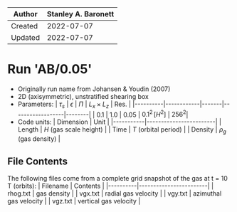 | Author  | Stanley A. Baronett |
|---------|---------------------|
| Created | 2022-07-07          |
| Updated | 2022-07-07          |

# Run 'AB/0.05'
  - Originally run name from Johansen & Youdin (2007)
  - 2D (axisymmetric), unstratified shearing box
  - Parameters:
    | $\tau_s$ | $\epsilon$ | $\Pi$ | $L_x \times L_z$ | Res.   |
    |----------|------------|-------|------------------|--------|
    | 0.1      | 1.0        | 0.05  | $0.1^2\,[H^2]$   | $256^2$|
  - Code units:
    | Dimension | Unit                   |
    |-----------|------------------------|
    | Length    | $H$ (gas scale height) |
    | Time      | $T$ (orbital period)   |
    | Density   | $\rho_g$ (gas density) |

## File Contents
The following files come from a complete grid snapshot of the gas at t = 10 T (orbits):
| Filename | Contents               |
|----------|------------------------|
| rhog.txt | gas density            |
| vgx.txt  | radial gas velocity    |
| vgy.txt  | azimuthal gas velocity |
| vgz.txt  | vertical gas velocity  |
